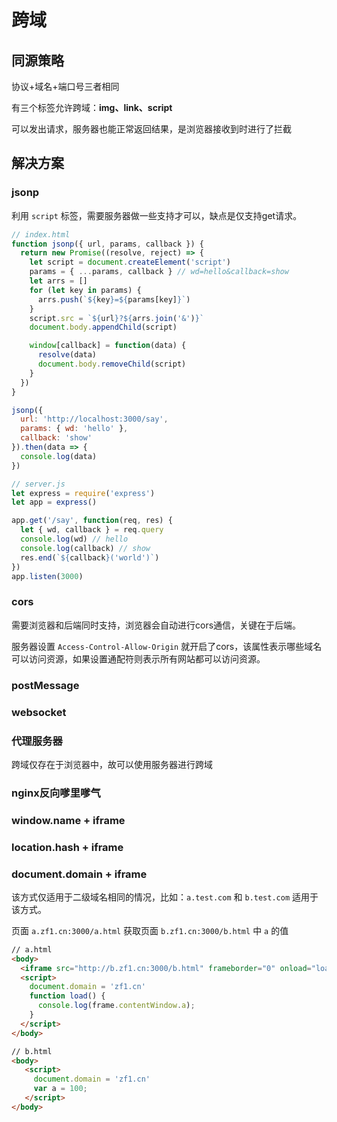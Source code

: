 # 跨域

## 同源策略

协议+域名+端口号三者相同

有三个标签允许跨域：**img、link、script**

可以发出请求，服务器也能正常返回结果，是浏览器接收到时进行了拦截

## 解决方案

### jsonp

利用 `script` 标签，需要服务器做一些支持才可以，缺点是仅支持get请求。

```js
// index.html
function jsonp({ url, params, callback }) {
  return new Promise((resolve, reject) => {
    let script = document.createElement('script')
    params = { ...params, callback } // wd=hello&callback=show
    let arrs = []
    for (let key in params) {
      arrs.push(`${key}=${params[key]}`)
    }
    script.src = `${url}?${arrs.join('&')}`
    document.body.appendChild(script)

    window[callback] = function(data) {
      resolve(data)
      document.body.removeChild(script)
    }
  })
}

jsonp({
  url: 'http://localhost:3000/say',
  params: { wd: 'hello' },
  callback: 'show'
}).then(data => {
  console.log(data)
})
```

```js
// server.js
let express = require('express')
let app = express()

app.get('/say', function(req, res) {
  let { wd, callback } = req.query
  console.log(wd) // hello
  console.log(callback) // show
  res.end(`${callback}('world')`)
})
app.listen(3000)
```

### cors

需要浏览器和后端同时支持，浏览器会自动进行cors通信，关键在于后端。

服务器设置 `Access-Control-Allow-Origin` 就开启了cors，该属性表示哪些域名可以访问资源，如果设置通配符则表示所有网站都可以访问资源。

### postMessage

### websocket

### 代理服务器

跨域仅存在于浏览器中，故可以使用服务器进行跨域

### nginx反向嗲里嗲气

### window.name + iframe

### location.hash + iframe

### document.domain + iframe

该方式仅适用于二级域名相同的情况，比如：`a.test.com` 和 `b.test.com` 适用于该方式。

页面 `a.zf1.cn:3000/a.html` 获取页面 `b.zf1.cn:3000/b.html` 中 `a` 的值

```html
// a.html
<body>
  <iframe src="http://b.zf1.cn:3000/b.html" frameborder="0" onload="load()" id="frame"></iframe>
  <script>
    document.domain = 'zf1.cn'
    function load() {
      console.log(frame.contentWindow.a);
    }
  </script>
</body>
```

```html
// b.html
<body>
   <script>
     document.domain = 'zf1.cn'
     var a = 100;
   </script>
</body>
```
